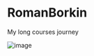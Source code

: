 # RomanBorkin

My long courses journey

![image](https://github.com/romikadze/RomanBorkin/assets/66849784/c25d5754-1d69-49e0-aa0e-a8f431914020)

